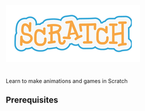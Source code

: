 <onlyinclude><includeonly>![Scratch Logo](../files/Scratch_logo.png
"Scratch Logo")

<div style="clear: both; height:10px;">

</div>

</includeonly>Learn to make animations and games in
Scratch</onlyinclude>

## Prerequisites
